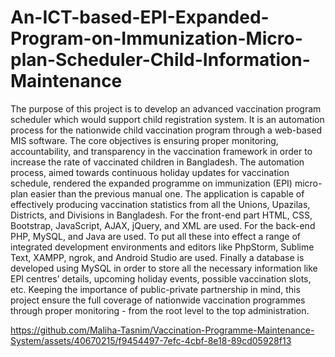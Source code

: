 # An-ICT-based-EPI-Expanded-Program-on-Immunization-Micro-plan-Scheduler-Child-Information-Maintenance
The purpose of this project is to develop an advanced vaccination program scheduler which would support child registration system. It is an automation process for the nationwide child vaccination program through a web-based MIS software. The core objectives is ensuring proper monitoring, accountability, and transparency in the vaccination framework in order to increase the rate of vaccinated children in Bangladesh. The automation process, aimed towards continuous holiday updates for vaccination schedule, rendered the expanded programme on immunization (EPI) micro-plan easier than the previous manual one. The application is capable of effectively producing vaccination statistics from all the Unions, Upazilas, Districts, and Divisions in Bangladesh. For the front-end part HTML, CSS, Bootstrap, JavaScript, AJAX, jQuery, and XML are used. For the back-end PHP, MySQL, and Java are used. To put all these into effect a range of integrated development environments and editors like PhpStorm, Sublime Text, XAMPP, ngrok, and Android Studio are used. Finally a database is developed using MySQL in order to store all the necessary information like EPI centres’ details, upcoming holiday events, possible vaccination slots, etc. Keeping the importance of public-private partnership in mind, this project ensure the full coverage of nationwide vaccination programmes through proper monitoring - from the root level to the top administration.




https://github.com/Maliha-Tasnim/Vaccination-Programme-Maintenance-System/assets/40670215/f9454497-7efc-4cbf-8e18-89cd05928f13

